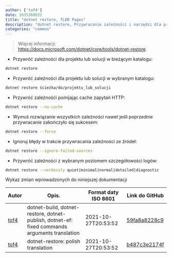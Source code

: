 ```yaml
---
author: ['tof4']
date: 1635360832
title: "dotnet restore, TLDR Pages"
description: "dotnet restore, Przywracanie zależności i narzędzi dla projektu .NET."
categories: "common"
---
```

> Więcej informacji: <https://docs.microsoft.com/dotnet/core/tools/dotnet-restore>.

- Przywróć zależności dla projektu lub solucji w bieżącym katalogu:

```bash
dotnet restore
```

- Przywróć zależności dla projektu lub solucji w wybranym katalogu:

```bash
dotnet restore ścieżka/do/projektu_lub_solucji
```

- Przywróć zależnośći pomijając cache zapytań HTTP:

```bash
dotnet restore --no-cache
```

- Wymuś rozwiązanie wszystkich zależności nawet jeśli poprzednie przywracanie zakończyło się sukcesem:

```bash
dotnet restore --force
```

- Ignoruj błędy w trakcie przywracania zależności ze źródeł:

```bash
dotnet restore --ignore-failed-sources
```

- Przywróć zależności z wybranym poziomem szczegółowości logów:

```bash
dotnet restore --verbosity quiet|minimal|normal|detailed|diagnostic
```
Wykaz zmian wprowadzonych do niniejszej dokumentacji


Autor | Opis. | Format daty ISO 8601 | Link do GitHub
------|-----|-----|-----
[tof4](mailto:bartlomiej.tota@outlook.com) | dotnet-build, dotnet-restore, dotnet-publish, dotnet-ef: fixed commands arguments translation | 2021-10-27T20:53:52 | [59fa8a8228c9](https://github.com/tldr-pages/tldr/commit/59fa8a8228c93e61fd2712f5218cbd5a3897b091)
[tof4](mailto:bartlomiej.tota@outlook.com) | dotnet-restore: polish translation | 2021-10-27T20:53:52 | [b487c3e2174f](https://github.com/tldr-pages/tldr/commit/b487c3e2174fb25bd712d05599a8475b80424106)

